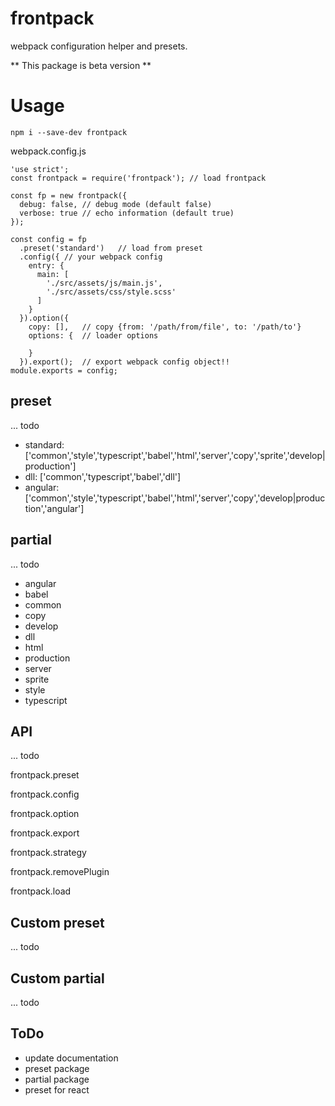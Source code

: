# frontpack

webpack configuration helper and presets.

** This package is beta version **

# Usage

```
npm i --save-dev frontpack
```

webpack.config.js
```
'use strict';
const frontpack = require('frontpack'); // load frontpack

const fp = new frontpack({
  debug: false, // debug mode (default false)
  verbose: true // echo information (default true)
});

const config = fp
  .preset('standard')   // load from preset
  .config({ // your webpack config
    entry: {
      main: [
        './src/assets/js/main.js',
        './src/assets/css/style.scss'
      ]
    }
  }).option({
    copy: [],   // copy {from: '/path/from/file', to: '/path/to'}
    options: {  // loader options

    }
  }).export();  // export webpack config object!!
module.exports = config;
```

## preset

... todo

- standard: ['common','style','typescript','babel','html','server','copy','sprite','develop|production']
- dll: ['common','typescript','babel','dll']
- angular: ['common','style','typescript','babel','html','server','copy','develop|production','angular']

## partial

... todo

- angular
- babel
- common
- copy
- develop
- dll
- html
- production
- server
- sprite
- style
- typescript

## API

... todo

frontpack.preset

frontpack.config

frontpack.option

frontpack.export

frontpack.strategy

frontpack.removePlugin

frontpack.load

## Custom preset

... todo

## Custom partial

... todo


## ToDo

- update documentation
- preset package
- partial package
- preset for react